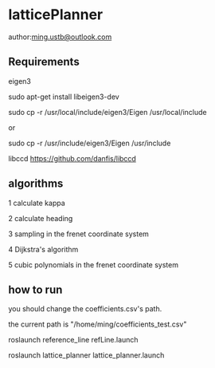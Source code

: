 # latticePlanner
author:ming.ustb@outlook.com

## Requirements
   eigen3

sudo apt-get install libeigen3-dev

sudo cp -r /usr/local/include/eigen3/Eigen /usr/local/include 

or 

sudo cp -r /usr/include/eigen3/Eigen /usr/include 


libccd   https://github.com/danfis/libccd

## algorithms
1 calculate kappa

2 calculate heading

3 sampling in the frenet coordinate system

4 Dijkstra's algorithm

5 cubic polynomials in the frenet coordinate system

## how to run

you should change the coefficients.csv's path.

the current path is "/home/ming/coefficients_test.csv"

roslaunch reference_line refLine.launch 

roslaunch lattice_planner lattice_planner.launch 


